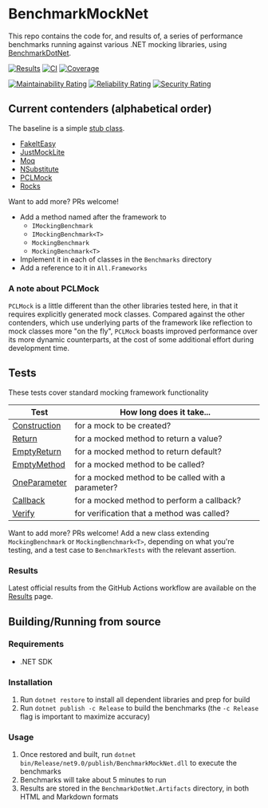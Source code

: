 # BenchmarkMockNet

This repo contains the code for, and results of, a series of performance benchmarks running against various .NET mocking libraries, using [BenchmarkDotNet](https://github.com/dotnet/BenchmarkDotNet).

[![Results](https://img.shields.io/badge/Results-latest-darkgreen?logo=github)](https://github.com/ecoAPM/BenchmarkMockNet/blob/main/Results.md)
[![CI](https://github.com/ecoAPM/BenchmarkMockNet/actions/workflows/CI.yml/badge.svg)](https://github.com/ecoAPM/BenchmarkMockNet/actions/workflows/CI.yml)
[![Coverage](https://sonarcloud.io/api/project_badges/measure?project=ecoAPM_BenchmarkMockNet&metric=coverage)](https://sonarcloud.io/dashboard?id=ecoAPM_BenchmarkMockNet)

[![Maintainability Rating](https://sonarcloud.io/api/project_badges/measure?project=ecoAPM_BenchmarkMockNet&metric=sqale_rating)](https://sonarcloud.io/dashboard?id=ecoAPM_BenchmarkMockNet)
[![Reliability Rating](https://sonarcloud.io/api/project_badges/measure?project=ecoAPM_BenchmarkMockNet&metric=reliability_rating)](https://sonarcloud.io/dashboard?id=ecoAPM_BenchmarkMockNet)
[![Security Rating](https://sonarcloud.io/api/project_badges/measure?project=ecoAPM_BenchmarkMockNet&metric=security_rating)](https://sonarcloud.io/dashboard?id=ecoAPM_BenchmarkMockNet)

## Current contenders (alphabetical order)

The baseline is a simple [stub class](BenchmarkMockNet/ThingStub.cs).

- [FakeItEasy](https://fakeiteasy.github.io)
- [JustMockLite](https://www.telerik.com/justmock/free-mocking)
- [Moq](https://www.moqthis.com/moq4/)
- [NSubstitute](http://nsubstitute.github.io/)
- [PCLMock](https://github.com/kentcb/PCLMock)
- [Rocks](https://github.com/JasonBock/Rocks)

Want to add more? PRs welcome!
- Add a method named after the framework to
	- `IMockingBenchmark`
	- `IMockingBenchmark<T>`
	- `MockingBenchmark`
	- `MockingBenchmark<T>`
- Implement it in each of classes in the `Benchmarks` directory
- Add a reference to it in `All.Frameworks`

### A note about PCLMock

`PCLMock` is a little different than the other libraries tested here, in that it requires explicitly generated mock classes. Compared against the other contenders, which use underlying parts of the framework like reflection to mock classes more "on the fly", `PCLMock` boasts improved performance over its more dynamic counterparts, at the cost of some additional effort during development time.

## Tests

These tests cover standard mocking framework functionality

| Test                                     | How long does it take...                           |
| ---------------------------------------- | -------------------------------------------------- |
| [Construction](Results.md#construction)  | for a mock to be created?                          |
| [Return](Results.md#return)              | for a mocked method to return a value?             |
| [EmptyReturn](Results.md#emptyreturn)    | for a mocked method to return default?             |
| [EmptyMethod](Results.md#emptymethod)    | for a mocked method to be called?                  |
| [OneParameter](Results.md#oneparameter)  | for a mocked method to be called with a parameter? |
| [Callback](Results.md#callback)          | for a mocked method to perform a callback?         |
| [Verify](Results.md#verify)              | for verification that a method was called?         |

Want to add more? PRs welcome! Add a new class extending `MockingBenchmark` or `MockingBenchmark<T>`, depending on what you're testing, and a test case to `BenchmarkTests` with the relevant assertion.

### Results

Latest official results from the GitHub Actions workflow are available on the [Results](Results.md) page.

## Building/Running from source

### Requirements

- .NET SDK

### Installation

1. Run `dotnet restore` to install all dependent libraries and prep for build
1. Run `dotnet publish -c Release` to build the benchmarks (the `-c Release` flag is important to maximize accuracy)

### Usage

1. Once restored and built, run `dotnet bin/Release/net9.0/publish/BenchmarkMockNet.dll` to execute the benchmarks
2. Benchmarks will take about 5 minutes to run
3. Results are stored in the `BenchmarkDotNet.Artifacts` directory, in both HTML and Markdown formats
